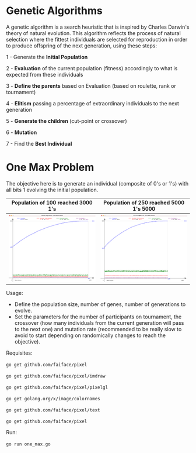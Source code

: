 # Genetic Algorithms

A genetic algorithm is a search heuristic that is inspired by Charles Darwin's theory of natural evolution. This algorithm reflects the process of natural selection where the fittest individuals are selected for reproduction in order to produce offspring of the next generation, using these steps:

1 - Generate the **Initial Population**

2 - **Evaluation** of the current population (fitness) accordingly to what is expected from these individuals

3 - **Define the parents** based on Evaluation (based on roulette, rank or tournament)

4 - **Elitism** passing a percentage of extraordinary individuals to the next generation

5 - **Generate the children** (cut-point or crossover)

6 - **Mutation**

7 - Find the **Best Individual**

# One Max Problem
The objective here is to generate an individual (composite of 0's or 1's) with all bits 1 evolving the initial population.

**Population of 100 reached 3000 1's** | **Population of 250 reached 5000 1's 5000**
:-------------------------:|:-------------------------:
<img width="430" alt="horizontal" src="https://github.com/cassianoperin/Genetic_Algorithms/blob/main/Images/Onemax_3000.png">  |  <img width="430" alt="vertical" src="https://github.com/cassianoperin/Genetic_Algorithms/blob/main/Images/Onemax_5000.png">

Usage:
- Define the population size, number of genes, number of generations to evolve.
- Set the parameters for the number of participants on tournament, the crossover (how many individuals from the current generation will pass to the next one) and mutation rate (recommended to be really slow to avoid to start depending on randomically changes to reach the objective).

Requisites:

`go get github.com/faiface/pixel`

`go get github.com/faiface/pixel/imdraw`

`go get github.com/faiface/pixel/pixelgl`

`go get golang.org/x/image/colornames`

`go get github.com/faiface/pixel/text`

`go get github.com/faiface/pixel`

Run:

`go run one_max.go`
